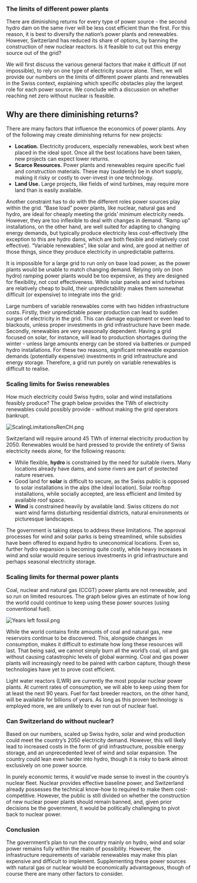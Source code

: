 ### The limits of different power plants

There are diminishing returns for every type of power source - the second hydro dam on the same river will be less cost efficient than the first. For this reason, it is best to diversify the nation’s power plants and renewables. However, Switzerland has reduced its share of options, by banning the construction of new nuclear reactors. Is it feasible to cut out this energy source out of the grid?

We will first discuss the various general factors that make it difficult (if not impossible), to rely on one type of electricity source alone. Then, we will provide our numbers on the limits of different power plants and renewables in the Swiss context, explaining which specific obstacles play the largest role for each power source. We conclude with a discussion on whether reaching net zero without nuclear is feasible.

## Why are there diminishing returns?

There are many factors that influence the economics of power plants. Any of the following may create diminishing returns for new projects:

- **Location.** Electricity producers, especially renewables, work best when placed in the ideal spot. Once all the best locations have been taken, new projects can expect lower returns.
- **Scarce Resources.** Power plants and renewables require specific fuel and construction materials. These may (suddenly) be in short supply, making it risky or costly to over-invest in one technology.
- **Land Use.** Large projects, like fields of wind turbines, may require more land than is easily available.

Another constraint has to do with the different roles power sources play within the grid. “Base load” power plants, like nuclear, natural gas and hydro, are ideal for cheaply meeting the grids’ minimum electricity needs. However, they are too inflexible to deal with changes in demand. “Ramp up” installations, on the other hand, are well suited for adapting to changing energy demands, but typically produce electricity less cost-effectively (the exception to this are hydro dams, which are both flexible and relatively cost effective). “Variable renewables”, like solar and wind, are good at neither of those things, since they produce electricity in unpredictable patterns.

It is impossible for a large grid to run only on base load power, as the power plants would be unable to match changing demand. Relying only on (non hydro) ramping power plants would be too expensive, as they are designed for flexibility, not cost effectiveness. While solar panels and wind turbines are relatively cheap to build, their unpredictability makes them somewhat difficult (or expensive) to integrate into the grid:

Large numbers of variable renewables come with two hidden infrastructure costs. Firstly, their unpredictable power production can lead to sudden surges of electricity in the grid. This can damage equipment or even lead to blackouts, unless proper investments in grid infrastructure have been made. Secondly, renewables are very seasonally dependent. Having a grid focused on solar, for instance, will lead to production shortages during the winter - unless large amounts energy can be stored via batteries or pumped hydro installations. For these two reasons, significant renewable expansion demands (potentially expensive) investments in grid infrastructure and energy storage. Therefore, a grid run purely on variable renewables is difficult to realise.

### **Scaling limits for Swiss renewables**

How much electricity could Swiss hydro, solar and wind installations feasibly produce? The graph below provides the TWh of electricity renewables could possibly provide - without making the grid operators bankrupt.

![ScalingLimitationsRenCH.png](https://prod-files-secure.s3.us-west-2.amazonaws.com/1e060a9b-70de-4b45-8e0a-1f9b533a9fb7/2cc87eb8-7090-4fac-913a-0627be2907b5/ScalingLimitationsRenCH.png)

Switzerland will require around 45 TWh of internal electricity production by 2050. Renewables would be hard pressed to provide the entirety of Swiss electricity needs alone, for the following reasons:

- While flexible, **hydro** is constrained by the need for suitable rivers. Many locations already have dams, and some rivers are part of protected nature reserves.
- Good land for **solar** is difficult to secure, as the Swiss public is opposed to solar installations in the alps (the ideal location). Solar rooftop installations, while socially accepted, are less efficient and limited by available roof space.
- **Wind** is constrained heavily by available land. Swiss citizens do not want wind farms disturbing residential districts, natural environments or picturesque landscapes.

The government is taking steps to address these limitations. The approval processes for wind and solar parks is being streamlined, while subsidies have been offered to expand hydro to uneconomical locations. Even so, further hydro expansion is becoming quite costly, while heavy increases in wind and solar would require serious investments in grid infrastructure and perhaps seasonal electricity storage.

### Scaling limits for thermal power plants

Coal, nuclear and natural gas (CCGT) power plants are not renewable, and so run on limited resources. The graph below gives an estimate of how long the world could continue to keep using these power sources (using conventional fuel).

![Years left fossil.png](https://prod-files-secure.s3.us-west-2.amazonaws.com/1e060a9b-70de-4b45-8e0a-1f9b533a9fb7/4e4b42d2-75b1-440a-8a1a-492235e5e6a1/Years_left_fossil.png)

While the world contains finite amounts of coal and natural gas, new reservoirs continue to be discovered. This, alongside changes in consumption, makes it difficult to estimate how long these resources will last. That being said, we cannot simply burn all the world’s coal, oil and gas without causing catastrophic levels of global warming. Coal and gas power plants will increasingly need to be paired with carbon capture, though these technologies have yet to prove cost efficient.

Light water reactors (LWR) are currently the most popular nuclear power plants. At current rates of consumption, we will able to keep using them for at least the next 90 years. Fuel for fast breeder reactors, on the other hand, will be available for billions of years. As long as this proven technology is employed more, we are unlikely to ever run out of nuclear fuel.

### Can Switzerland do without nuclear?

Based on our numbers, scaled up Swiss hydro, solar and wind production could meet the country’s 2050 electricity demand. However, this will likely lead to increased costs in the form of grid infrastructure, possible energy storage, and an unprecedented level of wind and solar expansion. The country could lean even harder into hydro, though it is risky to bank almost exclusively on one power source.

In purely economic terms, it would’ve made sense to invest in the country’s nuclear fleet. Nuclear provides effective baseline power, and Switzerland already possesses the technical know-how to required to make them cost-competitive. However, the public is still divided on whether the construction of new nuclear power plants should remain banned, and, given prior decisions be the government, it would be politically challenging to pivot back to nuclear power.

### Conclusion

The government’s plan to run the country mainly on hydro, wind and solar power remains fully within the realm of possibility. However, the infrastructure requirements of variable renewables may make this plan expensive and difficult to implement. Supplementing these power sources with natural gas or nuclear would be economically advantageous, though of course there are many other factors to consider.